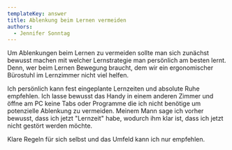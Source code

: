 ```yaml
---
templateKey: answer
title: Ablenkung beim Lernen vermeiden
authors:
  - Jennifer Sonntag
---
```

Um Ablenkungen beim Lernen zu vermeiden sollte man sich zunächst bewusst machen mit welcher Lernstrategie man persönlich am besten lernt. Denn, wer beim Lernen Bewegung braucht, dem wir ein ergonomischer Bürostuhl im Lernzimmer nicht viel helfen.

Ich persönlich kann fest eingeplante Lernzeiten und absolute Ruhe empfehlen. Ich lasse bewusst das Handy in einem anderen Zimmer und öffne am PC keine Tabs oder Programme die ich nicht benötige um potenzielle Ablenkung zu vermeiden. Meinem Mann sage ich vorher bewusst, dass ich jetzt "Lernzeit" habe, wodurch ihm klar ist, dass ich jetzt nicht gestört werden möchte.

Klare Regeln für sich selbst und das Umfeld kann ich nur empfehlen.

